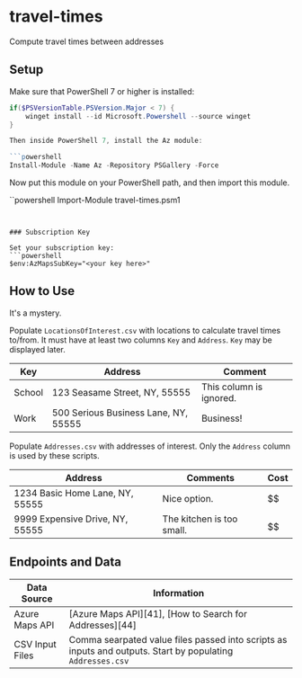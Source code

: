 # travel-times
Compute travel times between addresses

## Setup

Make sure that PowerShell 7 or higher is installed:

```powershell
if($PSVersionTable.PSVersion.Major < 7) {
    winget install --id Microsoft.Powershell --source winget
}

Then inside PowerShell 7, install the Az module:

```powershell
Install-Module -Name Az -Repository PSGallery -Force
```

Now put this module on your PowerShell path, and then import this module.

``powershell
Import-Module travel-times.psm1
```


### Subscription Key

Set your subscription key:
```powershell
$env:AzMapsSubKey="<your key here>"
```

## How to Use

It's a mystery.

Populate `LocationsOfInterest.csv` with locations to calculate travel times to/from. It must have at least two columns `Key` and `Address`. `Key` may be displayed later.

| Key | Address | Comment |
|-|-|-|
| School | 123 Seasame Street, NY, 55555 | This column is ignored. |
| Work | 500 Serious Business Lane, NY, 55555 | Business! |

Populate `Addresses.csv` with addresses of interest. Only the `Address` column is used by these scripts.

| Address | Comments | Cost |
|-|-|-|
| 1234 Basic Home Lane, NY, 55555 | Nice option. | $$ |
| 9999 Expensive Drive, NY, 55555 | The kitchen is too small. | $$$$$$ |


## Endpoints and Data

| Data Source | Information | 
|-|-|
| Azure Maps API | [Azure Maps API][41], [How to Search for Addresses][44] |
| CSV Input Files  | Comma searpated value files passed into scripts as inputs and outputs. Start by populating `Addresses.csv` |
